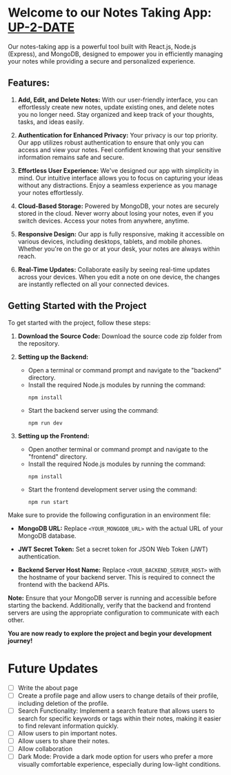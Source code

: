# Welcome to our Notes Taking App:  [UP-2-DATE](https://up-2-date.onrender.com/ "UP-2-DATE: Notes-taking-Website")

Our notes-taking app is a powerful tool built with React.js, Node.js (Express), and MongoDB, designed to empower you in efficiently managing your notes while providing a secure and personalized experience.

## Features:

1. **Add, Edit, and Delete Notes:** With our user-friendly interface, you can effortlessly create new notes, update existing ones, and delete notes you no longer need. Stay organized and keep track of your thoughts, tasks, and ideas easily.

2. **Authentication for Enhanced Privacy:** Your privacy is our top priority. Our app utilizes robust authentication to ensure that only you can access and view your notes. Feel confident knowing that your sensitive information remains safe and secure.

3. **Effortless User Experience:** We've designed our app with simplicity in mind. Our intuitive interface allows you to focus on capturing your ideas without any distractions. Enjoy a seamless experience as you manage your notes effortlessly.

4. **Cloud-Based Storage:** Powered by MongoDB, your notes are securely stored in the cloud. Never worry about losing your notes, even if you switch devices. Access your notes from anywhere, anytime.

5. **Responsive Design:** Our app is fully responsive, making it accessible on various devices, including desktops, tablets, and mobile phones. Whether you're on the go or at your desk, your notes are always within reach.

6. **Real-Time Updates:** Collaborate easily by seeing real-time updates across your devices. When you edit a note on one device, the changes are instantly reflected on all your connected devices.

## Getting Started with the Project

To get started with the project, follow these steps:

1. **Download the Source Code:**
   Download the source code zip folder from the repository.

2. **Setting up the Backend:**
   - Open a terminal or command prompt and navigate to the "backend" directory.
   - Install the required Node.js modules by running the command:
     ```
     npm install
     ```
   - Start the backend server using the command:
     ```
     npm run dev
     ```

3. **Setting up the Frontend:**
   - Open another terminal or command prompt and navigate to the "frontend" directory.
   - Install the required Node.js modules by running the command:
     ```
     npm install
     ```
   - Start the frontend development server using the command:
     ```
     npm run start
     ```

Make sure to provide the following configuration in an environment file:

- **MongoDB URL:** Replace `<YOUR_MONGODB_URL>` with the actual URL of your MongoDB database.

- **JWT Secret Token:** Set a secret token for JSON Web Token (JWT) authentication.

- **Backend Server Host Name:** Replace `<YOUR_BACKEND_SERVER_HOST>` with the hostname of your backend server. This is required to connect the frontend with the backend APIs.

**Note:** Ensure that your MongoDB server is running and accessible before starting the backend. Additionally, verify that the backend and frontend servers are using the appropriate configuration to communicate with each other.

**You are now ready to explore the project and begin your development journey!**

# Future Updates

- [ ] Write the about page
- [ ] Create a profile page and allow users to change details of their profile, including deletion of the profile.
- [ ] Search Functionality: Implement a search feature that allows users to search for specific keywords or tags within their notes, making it easier to find relevant information quickly.
- [ ] Allow users to pin important notes.
- [ ] Allow users to share their notes.
- [ ] Allow collaboration 
- [ ] Dark Mode: Provide a dark mode option for users who prefer a more visually comfortable experience, especially during low-light conditions.
